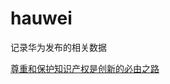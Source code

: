 # hauwei
记录华为发布的相关数据

[尊重和保护知识产权是创新的必由之路](https://github.com/9527001/hauwei/blob/master/Huawei_White_Paper_on_Innovation_and_Intellectual_Property_cn.pdf)
